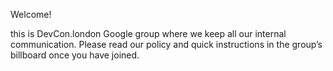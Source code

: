 Welcome!

this is DevCon.london Google group where we keep all our internal communication. Please read our policy and quick instructions in the group’s billboard once you have joined.

